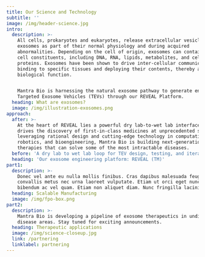 ```yaml
---
title: Our Science and Technology
subtitle: ''
image: /img/header-science.jpg
intro:
  description: >-
    All cells, prokaryotes and eukaryotes, release extracellular vesicles and
    exosomes as part of their normal physiology and during acquired
    abnormalities. Depending on the cell of origin, exosomes can contain many
    cell constituents, including DNA, RNA, lipids, metabolites, and cell-surface
    proteins. Exosomes have been shown to drive inter-cellular communication by
    binding to specific tissues and deploying their contents, thereby altering
    biological function.


    Mantra Bio is harnessing the natural exosome pathway to generate engineered
    Targeted Exosome Vehicles (TEVs) through our REVEAL Platform.
  heading: What are exosomes?
  image: /img/illustration-exosomes.png
approach:
  after: >-
    At the heart of REVEAL lies a powerful dry lab-to-wet lab interface that
    drives the discovery of first-in-class medicines at unprecedented speeds. By
    leveraging rational design and cutting-edge technology in computation,
    robotics, and bioengineering, Mantra Bio is building next-generation
    therapies that can solve some of the most intractable diseases.
  before: 'A dry lab to wet lab loop for TEV design, testing, and iteration.'
  heading: 'Our exosome engineering platform: REVEAL (TM)'
part1:
  description: >-
    Donec vel ante eu nulla mollis finibus. Cras dapibus malesuada feugiat. Sed
    convallis metus nec urna laoreet vulputate. Etiam ut orci eget nunc accumsan
    bibendum ac vel quam. Etiam non aliquet diam. Nunc fringilla lacinia auctor.
  heading: Scalable Manufacturing
  image: /img/fpo-box.png
part2:
  description: >-
    Mantra Bio is developing a pipeline of exosome therapeutics in undisclosed
    disease areas. Stay tuned for exciting announcements.
  heading: Therapeutic applications
  image: /img/science-closeup.jpg
  link: /partnering
  linklabel: partnering
---
```


